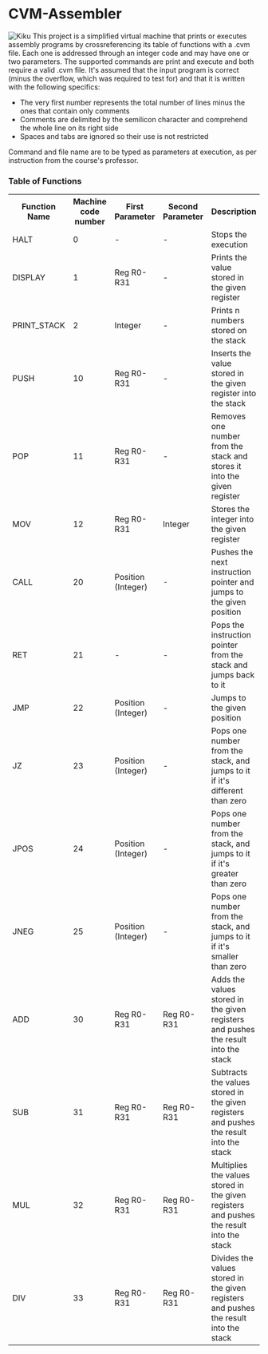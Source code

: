 # CVM-Assembler
![Kiku](https://www.unive.it/pag/fileadmin/user_upload/extra/pid/img/loghi/logo_CF_1.png) 
This project is a simplified virtual machine that prints or executes assembly programs by crossreferencing its table of functions with a .cvm file. Each one is addressed through an integer code and may have one or two parameters.
The supported commands are <italic>print</italic> and <italic>execute</italic> and both require a valid .cvm file. It's assumed that the input program is correct (minus the overflow, which was required to test for) and that it is written with the following specifics:
<ul>
  <li>The very first number represents the total number of lines minus the ones that contain only comments</li>
  <li>Comments are delimited by the semilicon character and comprehend the whole line on its right side</li>
  <li>Spaces and tabs are ignored so their use is not restricted</li>
</ul>

Command and file name are to be typed as parameters at execution, as per instruction from the course's professor.

<h3>Table of Functions</h3>
<table>
  <tr>
    <th>Function Name</th>
    <th>Machine code number</th>
    <th>First Parameter</th>
    <th>Second Parameter</th>
    <th>Description</th>
  </tr>
  <tr>
    <td>
      HALT
    </td>
    <td>
      0
    </td>
    <td>
      -
    </td>
    <td>
      -
    </td>
    <td>
      Stops the execution
    </td>
  </tr>
  <tr>
    <td>
      DISPLAY
    </td>
    <td>
      1
    </td>
    <td>
      Reg R0-R31
    </td>
    <td>
      -
    </td>
    <td>
      Prints the value stored in the given register
    </td>
  </tr>
  <tr>
    <td>
      PRINT_STACK
    </td>
    <td>
      2
    </td>
    <td>
      Integer
    </td>
    <td>
      -
    </td>
    <td>
      Prints n numbers stored on the stack
    </td>
  </tr>
  <tr>
    <td>
      PUSH
    </td>
    <td>
      10
    </td>
    <td>
      Reg R0-R31
    </td>
    <td>
      -
    </td>
    <td>
      Inserts the value stored in the given register into the stack
    </td>
  </tr>
  <tr>
    <td>
      POP
    </td>
    <td>
      11
    </td>
    <td>
      Reg R0-R31
    </td>
    <td>
      -
    </td>
    <td>
      Removes one number from the stack and stores it into the given register
    </td>
  </tr>
  <tr>
    <td>
      MOV
    </td>
    <td>
      12
    </td>
    <td>
      Reg R0-R31
    </td>
    <td>
      Integer
    </td>
    <td>
      Stores the integer into the given register
    </td>
  </tr>
  <tr>
    <td>
      CALL
    </td>
    <td>
      20
    </td>
    <td>
      Position (Integer)
    </td>
    <td>
      -
    </td>
    <td>
      Pushes the next instruction pointer and jumps to the given position 
    </td>
  </tr>
  <tr>
    <td>
      RET
    </td>
    <td>
      21
    </td>
    <td>
      -
    </td>
    <td>
      -
    </td>
    <td>
      Pops the instruction pointer from the stack and jumps back to it
    </td>
  </tr>
  <tr>
    <td>
      JMP
    </td>
    <td>
      22
    </td>
    <td>
      Position (Integer)
    </td>
    <td>
      -
    </td>
    <td>
      Jumps to the given position
    </td>
  </tr>
  <tr>
    <td>
      JZ
    </td>
    <td>
      23
    </td>
    <td>
      Position (Integer)
    </td>
    <td>
      -
    </td>
    <td>
      Pops one number from the stack, and jumps to it if it's different than zero
    </td>
  </tr>
  <tr>
    <td>
      JPOS
    </td>
    <td>
      24
    </td>
    <td>
      Position (Integer)
    </td>
    <td>
      -
    </td>
    <td>
      Pops one number from the stack, and jumps to it if it's greater than zero
    </td>
  </tr>
  <tr>
    <td>
      JNEG
    </td>
    <td>
      25
    </td>
    <td>
      Position (Integer)
    </td>
    <td>
      -
    </td>
    <td>
      Pops one number from the stack, and jumps to it if it's smaller than zero 
    </td>
  </tr>
  <tr>
    <td>
      ADD
    </td>
    <td>
      30
    </td>
    <td>
      Reg R0-R31
    </td>
    <td>
      Reg R0-R31
    </td>
    <td>
      Adds the values stored in the given registers and pushes the result into the stack
    </td>
  </tr>
    <tr>
    <td>
      SUB
    </td>
    <td>
      31
    </td>
    <td>
      Reg R0-R31
    </td>
    <td>
      Reg R0-R31
    </td>
    <td>
      Subtracts the values stored in the given registers and pushes the result into the stack
    </td>
  </tr>
    <tr>
    <td>
      MUL
    </td>
    <td>
      32
    </td>
    <td>
      Reg R0-R31
    </td>
    <td>
      Reg R0-R31
    </td>
    <td>
      Multiplies the values stored in the given registers and pushes the result into the stack
    </td>
  </tr>
    <tr>
    <td>
      DIV
    </td>
    <td>
      33
    </td>
    <td>
      Reg R0-R31
    </td>
    <td>
      Reg R0-R31
    </td>
    <td>
      Divides the values stored in the given registers and pushes the result into the stack
    </td>
  </tr>
</table>
